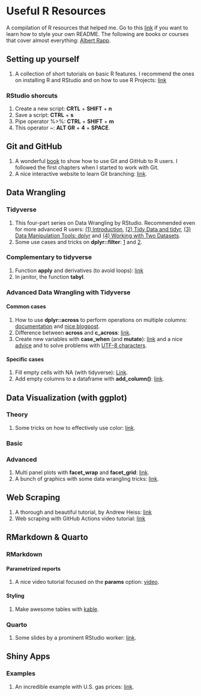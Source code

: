 # Useful R Resources
A compilation of R resources that helped me. Go to this [link](https://docs.github.com/es/get-started/writing-on-github/getting-started-with-writing-and-formatting-on-github/basic-writing-and-formatting-syntax) if you want to learn how to style your own README.
The following are books or courses that cover almost everything: [Albert Rapp](https://yards.albert-rapp.de/index.html).

## Setting up yourself
1. A collection of short tutorials on basic R features. I recommend the ones on installing R and RStudio and on how to use R Projects: [link](https://alexd106.github.io/intro2R/howto.html#rstudio_proj-vid)

### RStudio shorcuts
1. Create a new script: **CRTL** + **SHIFT** + **n**
2. Save a script: **CTRL** + **s**
3. Pipe operator %>%: **CTRL** + **SHIFT** + **m**
4. This operator ~: **ALT GR** + **4** + **SPACE**.

## Git and GitHub
1. A wonderful [book](https://happygitwithr.com/index.html) to show how to use Git and GitHub to R users. I followed the first chapters when I started to work with Git.
2. A nice interactive website to learn Git branching: [link](https://learngitbranching.js.org/?locale=es_ES).

## Data Wrangling

### Tidyverse
1. This four-part series on Data Wrangling by RStudio. Recommended even for more advanced R users: [(1) Introduction](https://www.youtube.com/watch?v=jOd65mR1zfw), [(2) Tidy Data and tidyr](https://www.youtube.com/watch?v=1ELALQlO-yM), [(3) Data Manipulation Tools: dplyr](https://www.youtube.com/watch?v=Zc_ufg4uW4U&t=393s) and [(4) Working with Two Datasets](https://www.youtube.com/watch?v=AuBgYDCg1Cg).
2. Some use cases and tricks on **dplyr::filter**: [1](https://sebastiansauer.github.io/dplyr_filter/) and [2](https://blog.exploratory.io/filter-data-with-dplyr-76cf5f1a258e).

### Complementary to tidyverse
1. Function **apply** and derivatives (to avoid loops): [link](https://www.guru99.com/r-apply-sapply-tapply.html)
2. In janitor, the function **tabyl**.

### Advanced Data Wrangling with Tidyverse

#### Common cases
1. How to use **dplyr::across** to perform operations on multiple columns: [documentation](https://dplyr.tidyverse.org/articles/colwise.html#if-_at-_all) and [nice blogpost](https://willhipson.netlify.app/post/dplyr_across/dplyr_across/).
2. Difference between **across** and **c_across**: [link](https://community.rstudio.com/t/when-to-use-c-across-instead-of-across/74582).
3. Create new variables with **case_when** (and **mutate**): [link](https://www.statology.org/conditional-mutating-r/) and a nice [advice](https://stackoverflow.com/questions/39257820/keep-value-if-not-in-case-when-statement) and to solve problems with [UTF-8 characters](https://stackoverflow.com/questions/52007491/how-to-find-french-utf-8-accent-character-in-r-with-the-simple-character-using-s). 

#### Specific cases
1. Fill empty cells with NA (with tidyverse): [Link](https://www.codingprof.com/3-ways-to-replace-blanks-with-nas-in-r-examples/).
2. Add empty columns to a dataframe with **add_column()**: [link](https://www.marsja.se/how-to-add-an-empty-column-to-dataframe-in-r-with-tibble/).

## Data Visualization (with ggplot)

### Theory
1. Some tricks on how to effectively use color: [link](https://albert-rapp.de/posts/ggplot2-tips/07_four_ways_colors_more_efficiently/07_four_ways_colors_more_efficiently.html).

### Basic

### Advanced
1. Multi panel plots with **facet_wrap** and **facet_grid**: [link](http://zevross.com/blog/2019/04/02/easy-multi-panel-plots-in-r-using-facet_wrap-and-facet_grid-from-ggplot2/).
2. A bunch of graphics with some data wrangling tricks: [link](https://www.brodrigues.co/blog/2020-04-12-basic_ggplot2/).

## Web Scraping
1. A thorough and beautiful tutorial, by Andrew Heiss: [link](https://talks.andrewheiss.com/2022-seacen/presentation/#/title-slide)
2. Web scraping with GitHub Actions video tutorial: [link](https://www.youtube.com/watch?v=N3NrWMxeeJQ)

## RMarkdown & Quarto

### RMarkdown

#### Parametrized reports
1. A nice video tutorial focused on the **params** option: [video](https://www.youtube.com/watch?v=oFKb8WYDLB0&t=613s).

#### Styling
1. Make awesome tables with [kable](https://cran.r-project.org/web/packages/kableExtra/vignettes/awesome_table_in_pdf.pdf).

### Quarto
1. Some slides by a prominent RStudio worker: [link](https://thomasmock.quarto.pub/reports-presentations/#/title-slide).

## Shiny Apps

### Examples
1. An incredible example with U.S. gas prices: [link](https://github.com/kcuilla/USgasprices).
